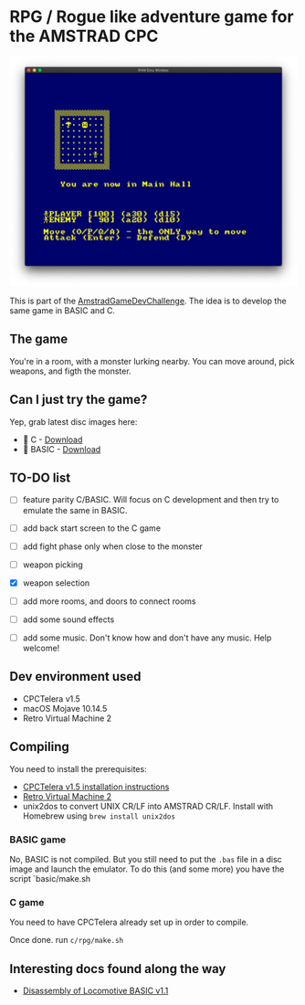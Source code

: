 # RPG / Rogue like adventure game for the AMSTRAD CPC

![C Version v0.0.3 screenshot](img/c-v0.0.3.png)

This is part of the [AmstradGameDevChallenge](https://github.com/AmstradGameDevChallenge). The idea is to develop the same game in BASIC and C.

## The game

You're in a room, with a monster lurking nearby. You can move around, pick weapons, and figth the monster.

## Can I just try the game?

Yep, grab latest disc images here:

- 💾 C     - [Download](basic/c/rpg/rpg.dsk) 
- 💾 BASIC - [Download](basic/rpg.dsk) 


## TO-DO list

- [ ] feature parity C/BASIC. Will focus on C development and then try to emulate the same in BASIC.
- [ ] add back start screen to the C game
- [ ] add fight phase only when close to the monster
- [ ] weapon picking
- [x] weapon selection
- [ ] add more rooms, and doors to connect rooms
- [ ] add some sound effects
- [ ] add some music. Don't know how and don't have any music. Help welcome!
 

## Dev environment used

- CPCTelera v1.5
- macOS Mojave 10.14.5
- Retro Virtual Machine 2

## Compiling

You need to install the prerequisites:

- [CPCTelera v1.5 installation instructions](http://lronaldo.github.io/cpctelera/files/readme-txt.html#Installing_CPCtelera)
- [Retro Virtual Machine 2](http://www.retrovirtualmachine.org/en/)
- unix2dos to convert UNIX CR/LF into AMSTRAD CR/LF. Install with Homebrew using `brew install unix2dos`

### BASIC game

No, BASIC is not compiled. But you still need to put the `.bas` file in a disc image and launch the emulator. To do this (and some more) you have the script `basic/make.sh

### C game

You need to have CPCTelera already set up in order to compile.

Once done. run `c/rpg/make.sh`

## Interesting docs found along the way

- [Disassembly of Locomotive BASIC v1.1](http://www.cpctech.org.uk/docs/basic.asm)